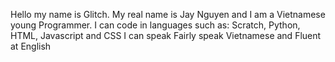 Hello my name is Glitch. My real name is Jay Nguyen and I am a Vietnamese young Programmer. 
I can code in languages such as: Scratch, Python, HTML, Javascript and CSS
I can speak Fairly speak Vietnamese and Fluent at English
